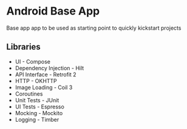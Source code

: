 # Android Base App
Base app app to be used as starting point to quickly kickstart projects

## Libraries
- UI - Compose
- Dependency Injection - Hilt
- API Interface - Retrofit 2
- HTTP - OKHTTP
- Image Loading - Coil 3
- Coroutines
- Unit Tests - JUnit
- UI Tests - Espresso
- Mocking - Mockito
- Logging - Timber

